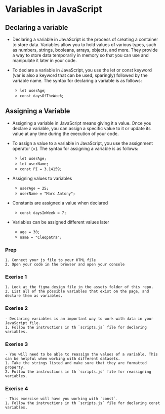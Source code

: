 # Variables in JavaScript

## Declaring a variable

- Declaring a variable in JavaScript is the process of creating a container to store data. Variables allow you to hold values of various types, such as numbers, strings, booleans, arrays, objects, and more. They provide a way to store data temporarily in memory so that you can use and manipulate it later in your code.

- To declare a variable in JavaScript, you use the let or const keyword (var is also a keyword that can be used, sparingly) followed by the variable name. The syntax for declaring a variable is as follows:
    - `let userAge`;
    - `const daysOfTheWeek`;


## Assigning a Variable
- Assigning a variable in JavaScript means giving it a value. Once you declare a variable, you can assign a specific value to it or update its value at any time during the execution of your code.

- To assign a value to a variable in JavaScript, you use the assignment operator (=). The syntax for assigning a variable is as follows:
    - `let userAge;`
    - `let userName;`
    - `const PI = 3.14159;`

- Assigning values to variables
    - `userAge = 25;`
    - `userName = "Marc Antony";`

- Constants are assigned a value when declared
    - `const daysInWeek = 7;`

- Variables can be assigned different values later
    - `age = 30;`
    - `name = "Cleopatra";`

### Prep
    1. Connect your js file to your HTML file
    2. Open your code in the browser and open your console

### Exerise 1
    1. Look at the figma_design file in the assets folder of this repo.
    2. List all of the possible variables that exist on the page, and declare them as variables.

### Exerise 2
    - Declaring variables is an important way to work with data in your JavaScript file.
    1. Follow the instructions in th `scripts.js` file for declaring variables. 

### Exerise 3
    - You will need to be able to reassign the values of a variable. This can be helpful when working with different datasets.
    1. Take the strings listed and make sure that they are formatted property. 
    2. Follow the instructions in th `scripts.js` file for reassigning variables.  

### Exerise 4
    - This exercise will have you working with `const`.
    1. Follow the instructions in th `scripts.js` file for declaring const variables. 